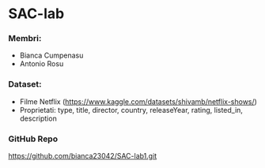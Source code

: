 # SAC-lab

### Membri: 
* Bianca Cumpenasu
* Antonio Rosu

### Dataset:
* Filme Netflix (https://www.kaggle.com/datasets/shivamb/netflix-shows/)
* Proprietati: type, title, director, country, releaseYear, rating, listed_in, description

### GitHub Repo
https://github.com/bianca23042/SAC-lab1.git



